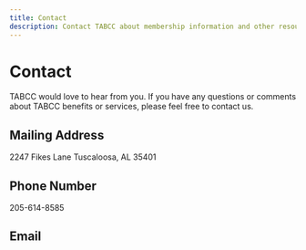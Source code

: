 ```yaml
---
title: Contact
description: Contact TABCC about membership information and other resources for Black businesses.
---
```


# Contact

TABCC would love to hear from you. If you have any questions or comments about TABCC benefits 
or services, please feel free to contact us.

## Mailing Address

2247 Fikes Lane
Tuscaloosa, AL 35401

## Phone Number

205-614-8585

## Email